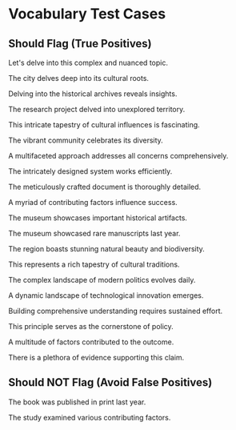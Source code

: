 # Vocabulary Test Cases

## Should Flag (True Positives)

Let's delve into this complex and nuanced topic.

The city delves deep into its cultural roots.

Delving into the historical archives reveals insights.

The research project delved into unexplored territory.

This intricate tapestry of cultural influences is fascinating.

The vibrant community celebrates its diversity.

A multifaceted approach addresses all concerns comprehensively.

The intricately designed system works efficiently.

The meticulously crafted document is thoroughly detailed.

A myriad of contributing factors influence success.

The museum showcases important historical artifacts.

The museum showcased rare manuscripts last year.

The region boasts stunning natural beauty and biodiversity.

This represents a rich tapestry of cultural traditions.

The complex landscape of modern politics evolves daily.

A dynamic landscape of technological innovation emerges.

Building comprehensive understanding requires sustained effort.

This principle serves as the cornerstone of policy.

A multitude of factors contributed to the outcome.

There is a plethora of evidence supporting this claim.

## Should NOT Flag (Avoid False Positives)

The book was published in print last year.

The study examined various contributing factors.
